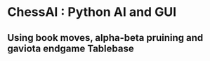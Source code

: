 # ChessAI : Python AI and GUI 
## Using book moves, alpha-beta pruining and gaviota endgame Tablebase 

